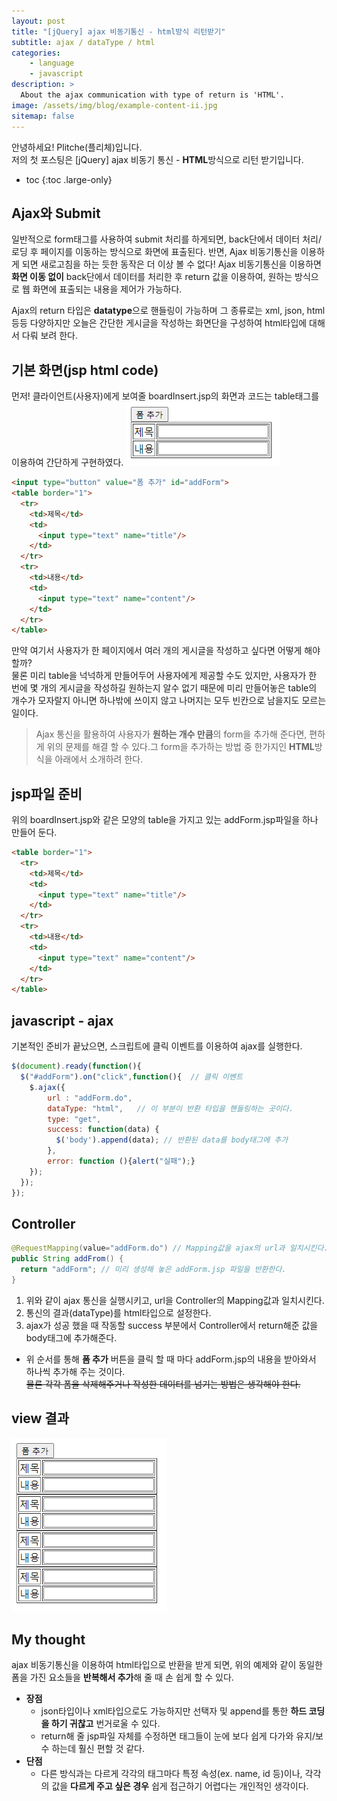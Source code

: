 ```yaml
---
layout: post
title: "[jQuery] ajax 비동기통신 - html방식 리턴받기"
subtitle: ajax / dataType / html
categories:
    - language
    - javascript
description: >
  About the ajax communication with type of return is 'HTML'.
image: /assets/img/blog/example-content-ii.jpg
sitemap: false
---
```


안녕하세요! Plitche(플리체)입니다.  
저의 첫 포스팅은 [jQuery] ajax 비동기 통신 - **HTML**방식으로 리턴 받기입니다.

* toc
{:toc .large-only}

## Ajax와 Submit
일반적으로 form태그를 사용하여 submit 처리를 하게되면, back단에서 데이터 처리/로딩 후 페이지를 이동하는 방식으로 화면에 표출된다. 반면, Ajax 비동기통신을 이용하게 되면 새로고침을 하는 듯한 동작은 더 이상 볼 수 없다! Ajax 비동기통신을 이용하면 **화면 이동 없이** back단에서 데이터를 처리한 후 return 값을 이용하여, 원하는 방식으로 웹 화면에 표출되는 내용을 제어가 가능하다.

Ajax의 return 타입은 **datatype**으로 핸들링이 가능하며 그 종류로는 xml, json, html 등등 다양하지만 오늘은 간단한 게시글을 작성하는 화면단을 구성하여 html타입에 대해서 다뤄 보려 한다.

## 기본 화면(jsp html code)
먼저! 클라이언트(사용자)에게 보여줄 boardInsert.jsp의 화면과 코드는 table태그를 이용하여 간단하게 구현하였다.
![](/assets/post/javascript/ajax-html-01-01.PNG)

```html
<input type="button" value="폼 추가" id="addForm">
<table border="1">
  <tr>
    <td>제목</td>
    <td>
      <input type="text" name="title"/>
    </td>
  </tr>
  <tr>
    <td>내용</td>
    <td>
      <input type="text" name="content"/>
    </td>
  </tr>
</table>
```
만약 여기서 사용자가 한 페이지에서 여러 개의 게시글을 작성하고 싶다면 어떻게 해야할까?  
물론 미리 table을 넉넉하게 만들어두어 사용자에게 제공할 수도 있지만, 사용자가 한 번에 몇 개의 게시글을 작성하길 원하는지 알수 없기 때문에 미리 만들어놓은 table의 개수가 모자랄지 아니면 하나밖에 쓰이지 않고 나머지는 모두 빈칸으로 남을지도 모르는 일이다.  
> Ajax 통신을 활용하여 사용자가 **원하는 개수 만큼**의 form을 추가해 준다면, 편하게 위의 문제를 해결 할 수 있다.그 form을 추가하는 방법 중 한가지인 **HTML**방식을 아래에서 소개하려 한다.

## jsp파일 준비
위의 boardInsert.jsp와 같은 모양의 table을 가지고 있는 addForm.jsp파일을 하나 만들어 둔다.
```html
<table border="1">
  <tr>
    <td>제목</td>
    <td>
      <input type="text" name="title"/>
    </td>
  </tr>
  <tr>
    <td>내용</td>
    <td>
      <input type="text" name="content"/>
    </td>
  </tr>
</table>
```

## javascript - ajax
기본적인 준비가 끝났으면, 스크립트에 클릭 이벤트를 이용하여 ajax를 실행한다.
```js
$(document).ready(function(){
  $("#addForm").on("click",function(){	// 클릭 이벤트
    $.ajax({
        url : "addForm.do",
        dataType: "html",	// 이 부분이 반환 타입을 핸들링하는 곳이다.
        type: "get",
        success: function(data) {
          $('body').append(data); // 반환된 data를 body태그에 추가
        },
        error: function (){alert("실패");}
    });
  });
});
```
## Controller
```java
@RequestMapping(value="addForm.do") // Mapping값을 ajax의 url과 일치시킨다.
public String addFrom() {
  return "addForm"; // 미리 생성해 놓은 addForm.jsp 파일을 반환한다.
}
```

1. 위와 같이 ajax 통신을 실행시키고, url을 Controller의 Mapping값과 일치시킨다.  
2. 통신의 결과(dataType)를 html타입으로 설정한다.  
3. ajax가 성공 했을 때 작동할 success 부분에서 Controller에서 return해준 값을 body태그에 추가해준다.  

* 위 순서를 통해 **폼 추가** 버튼을 클릭 할 때 마다 addForm.jsp의 내용을 받아와서 하나씩 추가해 주는 것이다.  
~~물론 각각 폼을 삭제해주거나 작성한 데이터를 넘기는 방법은 생각해야 한다.~~

## view 결과
![](/assets/post/javascript/ajax-html-01-02.PNG)

## My thought
ajax 비동기통신을 이용하여 html타입으로 반환을 받게 되면, 위의 예제와 같이 동일한 폼을 가진 요소들을 **반복해서 추가**해 줄 때 손 쉽게 할 수 있다. 
- **장점**
  - json타입이나 xml타입으로도 가능하지만 선택자 및 append를 통한 **하드 코딩을 하기 귀찮고** 번거로울 수 있다. 
  - return해 줄 jsp파일 자체를 수정하면 태그들이 눈에 보다 쉽게 다가와 유지/보수 하는데 훨신 편할 것 같다.
- **단점**
  - 다른 방식과는 다르게 각각의 태그마다 특정 속성(ex. name, id 등)이나, 각각의 값을 **다르게 주고 싶은 경우** 쉽게 접근하기 어렵다는 개인적인 생각이다.